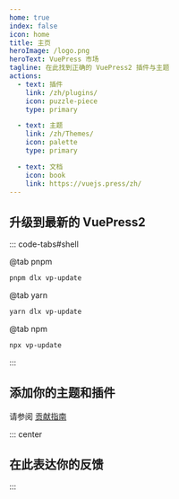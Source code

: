 ```yaml
---
home: true
index: false
icon: home
title: 主页
heroImage: /logo.png
heroText: VuePress 市场
tagline: 在此找到正确的 VuePress2 插件与主题
actions:
  - text: 插件
    link: /zh/plugins/
    icon: puzzle-piece
    type: primary

  - text: 主题
    link: /zh/Themes/
    icon: palette
    type: primary

  - text: 文档
    icon: book
    link: https://vuejs.press/zh/
---
```


## 升级到最新的 VuePress2

::: code-tabs#shell

@tab pnpm

```bash
pnpm dlx vp-update
```

@tab yarn

```bash
yarn dlx vp-update
```

@tab npm

```bash
npx vp-update
```

:::

## 添加你的主题和插件

请参阅 [贡献指南](./reference/contributing.md)

::: center

## 在此表达你的反馈

:::
